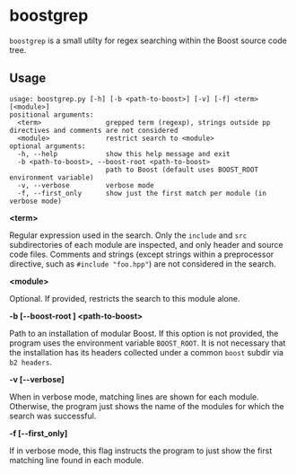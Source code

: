 # boostgrep

`boostgrep` is a small utilty for regex searching within the
Boost source code tree.

## Usage
```
usage: boostgrep.py [-h] [-b <path-to-boost>] [-v] [-f] <term> [<module>]
positional arguments:
  <term>                grepped term (regexp), strings outside pp directives and comments are not considered
  <module>              restrict search to <module>
optional arguments:
  -h, --help            show this help message and exit
  -b <path-to-boost>, --boost-root <path-to-boost>
                        path to Boost (default uses BOOST_ROOT environment variable)
  -v, --verbose         verbose mode
  -f, --first_only      show just the first match per module (in verbose mode)
```
**&lt;term&gt;**

Regular expression used in the search. Only the `include` and `src` subdirectories
of each module are inspected, and only header and source code files. Comments
and strings (except strings within a preprocessor directive, such as
`#include "foo.hpp"`) are not considered in the search.

**&lt;module&gt;**

Optional. If provided, restricts the search to this module alone.

**-b \[--boost-root \] &lt;path-to-boost&gt;**

Path to an installation of modular Boost. If this option is not provided, the program
uses the environment variable `BOOST_ROOT`. It is not necessary that the installation
has its headers collected under a common `boost` subdir via `b2 headers`. 

**-v \[--verbose\]**

When in verbose mode, matching lines are shown for each module. Otherwise, the
program just shows the name of the modules for which the search was successful. 

**-f \[--first_only\]**

If in verbose mode, this flag instructs the program to just show the first
matching line found in each module.
